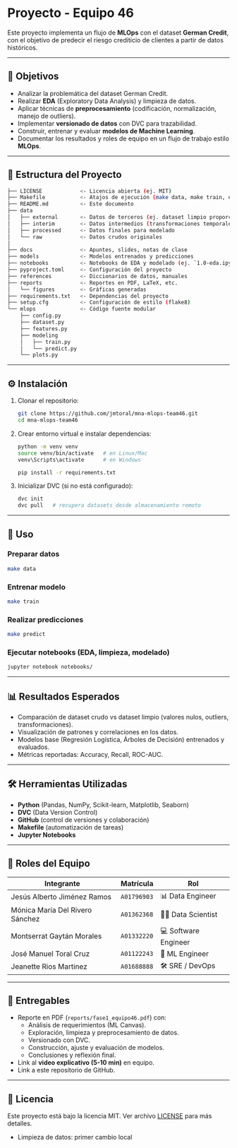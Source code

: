 # Proyecto - Equipo 46

Este proyecto implementa un flujo de **MLOps** con el dataset **German Credit**, 
con el objetivo de predecir el riesgo crediticio de clientes a partir de datos históricos.  


---

## 🎯 Objetivos
- Analizar la problemática del dataset German Credit.
- Realizar **EDA** (Exploratory Data Analysis) y limpieza de datos.
- Aplicar técnicas de **preprocesamiento** (codificación, normalización, manejo de outliers).
- Implementar **versionado de datos** con DVC para trazabilidad.
- Construir, entrenar y evaluar **modelos de Machine Learning**.
- Documentar los resultados y roles de equipo en un flujo de trabajo estilo **MLOps**.

---

## 📂 Estructura del Proyecto
```bash
├── LICENSE            <- Licencia abierta (ej. MIT)
├── Makefile           <- Atajos de ejecución (make data, make train, etc.)
├── README.md          <- Este documento
├── data
│   ├── external       <- Datos de terceros (ej. dataset limpio proporcionado)
│   ├── interim        <- Datos intermedios (transformaciones temporales)
│   ├── processed      <- Datos finales para modelado
│   └── raw            <- Datos crudos originales
│
├── docs               <- Apuntes, slides, notas de clase
├── models             <- Modelos entrenados y predicciones
├── notebooks          <- Notebooks de EDA y modelado (ej. `1.0-eda.ipynb`)
├── pyproject.toml     <- Configuración del proyecto
├── references         <- Diccionarios de datos, manuales
├── reports            <- Reportes en PDF, LaTeX, etc.
│   └── figures        <- Gráficas generadas
├── requirements.txt   <- Dependencias del proyecto
├── setup.cfg          <- Configuración de estilo (flake8)
└── mlops              <- Código fuente modular
    ├── config.py
    ├── dataset.py
    ├── features.py
    ├── modeling
    │   ├── train.py
    │   └── predict.py
    └── plots.py
```

---

## ⚙️ Instalación
1. Clonar el repositorio:
   ```bash
   git clone https://github.com/jmtoral/mna-mlops-team46.git
   cd mna-mlops-team46
   ```

2. Crear entorno virtual e instalar dependencias:
   ```bash
   python -m venv venv
   source venv/bin/activate   # en Linux/Mac
   venv\Scripts\activate      # en Windows

   pip install -r requirements.txt
   ```

3. Inicializar DVC (si no está configurado):
   ```bash
   dvc init
   dvc pull   # recupera datasets desde almacenamiento remoto
   ```

---

## 🚀 Uso

### Preparar datos
```bash
make data
```

### Entrenar modelo
```bash
make train
```

### Realizar predicciones
```bash
make predict
```

### Ejecutar notebooks (EDA, limpieza, modelado)
```bash
jupyter notebook notebooks/
```

---

## 📊 Resultados Esperados
- Comparación de dataset crudo vs dataset limpio (valores nulos, outliers, transformaciones).
- Visualización de patrones y correlaciones en los datos.
- Modelos base (Regresión Logística, Árboles de Decisión) entrenados y evaluados.
- Métricas reportadas: Accuracy, Recall, ROC-AUC.

---

## 🛠️ Herramientas Utilizadas
- **Python** (Pandas, NumPy, Scikit-learn, Matplotlib, Seaborn)
- **DVC** (Data Version Control)
- **GitHub** (control de versiones y colaboración)
- **Makefile** (automatización de tareas)
- **Jupyter Notebooks**

---

## 👥 Roles del Equipo
| Integrante | Matrícula | Rol |
|---|---|---|
| Jesús Alberto Jiménez Ramos | `A01796903` | 📊 Data Engineer |
| Mónica María Del Rivero Sánchez | `A01362368` | 👩‍🔬 Data Scientist |
| Montserrat Gaytán Morales | `A01332220` | 💻 Software Engineer |
| José Manuel Toral Cruz | `A01122243` | 🤖 ML Engineer |
| Jeanette Rios Martinez | `A01688888` | 🛠️ SRE / DevOps |

---

## 📑 Entregables
- Reporte en PDF (`reports/fase1_equipo46.pdf`) con:
  - Análisis de requerimientos (ML Canvas).
  - Exploración, limpieza y preprocesamiento de datos.
  - Versionado con DVC.
  - Construcción, ajuste y evaluación de modelos.
  - Conclusiones y reflexión final.
- Link al **video explicativo (5-10 min)** en equipo.
- Link a este repositorio de GitHub.

---

## 📜 Licencia
Este proyecto está bajo la licencia MIT. Ver archivo [LICENSE](LICENSE) para más detalles.
- Limpieza de datos: primer cambio local
